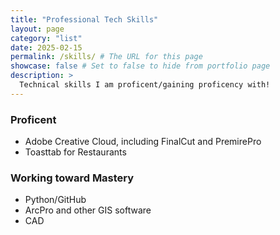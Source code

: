 ```yaml
---
title: "Professional Tech Skills"
layout: page
category: "list"
date: 2025-02-15
permalink: /skills/ # The URL for this page
showcase: false # Set to false to hide from portfolio page
description: >
  Technical skills I am proficent/gaining proficency with!
---
```




### Proficent

 - Adobe Creative Cloud, including FinalCut and PremirePro
 - Toasttab for Restaurants

### Working toward Mastery

 - Python/GitHub
 - ArcPro and other GIS software
 - CAD
   

